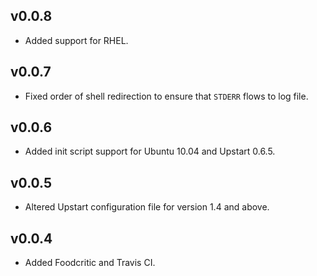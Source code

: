 ## v0.0.8

* Added support for RHEL.

## v0.0.7

* Fixed order of shell redirection to ensure that `STDERR` flows to log file.

## v0.0.6

* Added init script support for Ubuntu 10.04 and Upstart 0.6.5.

## v0.0.5

* Altered Upstart configuration file for version 1.4 and above.

## v0.0.4

* Added Foodcritic and Travis CI.
